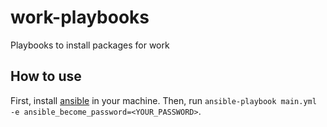 # work-playbooks
Playbooks to install packages for work

## How to use
First, install [ansible](https://docs.ansible.com/ansible/latest/installation_guide/intro_installation.html) in your machine. Then, run
`ansible-playbook main.yml -e ansible_become_password=<YOUR_PASSWORD>`.
